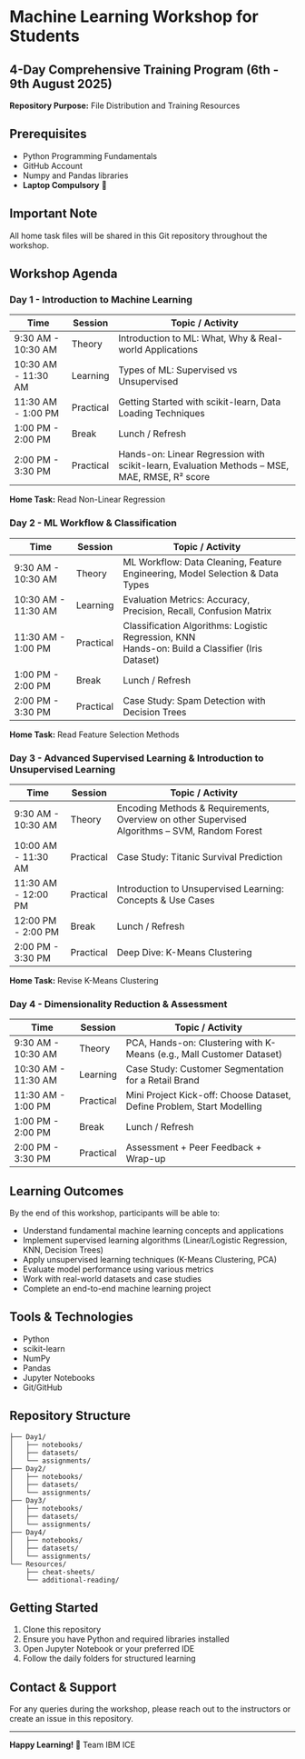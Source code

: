 # Machine Learning Workshop for Students
## 4-Day Comprehensive Training Program (6th - 9th August 2025)

**Repository Purpose:** File Distribution and Training Resources

## Prerequisites
- Python Programming Fundamentals
- GitHub Account
- Numpy and Pandas libraries
- **Laptop Compulsory** 📱

## Important Note
All home task files will be shared in this Git repository throughout the workshop.

## Workshop Agenda

### Day 1 - Introduction to Machine Learning
| Time | Session | Topic / Activity |
|------|---------|------------------|
| 9:30 AM - 10:30 AM | Theory | Introduction to ML: What, Why & Real-world Applications |
| 10:30 AM - 11:30 AM | Learning | Types of ML: Supervised vs Unsupervised |
| 11:30 AM - 1:00 PM | Practical | Getting Started with scikit-learn, Data Loading Techniques |
| 1:00 PM - 2:00 PM | Break | Lunch / Refresh |
| 2:00 PM - 3:30 PM | Practical | Hands-on: Linear Regression with scikit-learn, Evaluation Methods – MSE, MAE, RMSE, R² score |

**Home Task:** Read Non-Linear Regression

### Day 2 - ML Workflow & Classification
| Time | Session | Topic / Activity |
|------|---------|------------------|
| 9:30 AM - 10:30 AM | Theory | ML Workflow: Data Cleaning, Feature Engineering, Model Selection & Data Types |
| 10:30 AM - 11:30 AM | Learning | Evaluation Metrics: Accuracy, Precision, Recall, Confusion Matrix |
| 11:30 AM - 1:00 PM | Practical | Classification Algorithms: Logistic Regression, KNN<br/>Hands-on: Build a Classifier (Iris Dataset) |
| 1:00 PM - 2:00 PM | Break | Lunch / Refresh |
| 2:00 PM - 3:30 PM | Practical | Case Study: Spam Detection with Decision Trees |

**Home Task:** Read Feature Selection Methods

### Day 3 - Advanced Supervised Learning & Introduction to Unsupervised Learning
| Time | Session | Topic / Activity |
|------|---------|------------------|
| 9:30 AM - 10:30 AM | Theory | Encoding Methods & Requirements, Overview on other Supervised Algorithms – SVM, Random Forest |
| 10:00 AM - 11:30 AM | Practical | Case Study: Titanic Survival Prediction |
| 11:30 AM - 12:00 PM | Practical | Introduction to Unsupervised Learning: Concepts & Use Cases |
| 12:00 PM - 2:00 PM | Break | Lunch / Refresh |
| 2:00 PM - 3:30 PM | Practical | Deep Dive: K-Means Clustering |

**Home Task:** Revise K-Means Clustering

### Day 4 - Dimensionality Reduction & Assessment
| Time | Session | Topic / Activity |
|------|---------|------------------|
| 9:30 AM - 10:30 AM | Theory | PCA, Hands-on: Clustering with K-Means (e.g., Mall Customer Dataset) |
| 10:30 AM - 11:30 AM | Learning | Case Study: Customer Segmentation for a Retail Brand |
| 11:30 AM - 1:00 PM | Practical | Mini Project Kick-off: Choose Dataset, Define Problem, Start Modelling |
| 1:00 PM - 2:00 PM | Break | Lunch / Refresh |
| 2:00 PM - 3:30 PM | Practical | Assessment + Peer Feedback + Wrap-up |

## Learning Outcomes
By the end of this workshop, participants will be able to:
- Understand fundamental machine learning concepts and applications
- Implement supervised learning algorithms (Linear/Logistic Regression, KNN, Decision Trees)
- Apply unsupervised learning techniques (K-Means Clustering, PCA)
- Evaluate model performance using various metrics
- Work with real-world datasets and case studies
- Complete an end-to-end machine learning project

## Tools & Technologies
- Python
- scikit-learn
- NumPy
- Pandas
- Jupyter Notebooks
- Git/GitHub

## Repository Structure
```
├── Day1/
│   ├── notebooks/
│   ├── datasets/
│   └── assignments/
├── Day2/
│   ├── notebooks/
│   ├── datasets/
│   └── assignments/
├── Day3/
│   ├── notebooks/
│   ├── datasets/
│   └── assignments/
├── Day4/
│   ├── notebooks/
│   ├── datasets/
│   └── assignments/
└── Resources/
    ├── cheat-sheets/
    └── additional-reading/
```

## Getting Started
1. Clone this repository
2. Ensure you have Python and required libraries installed
3. Open Jupyter Notebook or your preferred IDE
4. Follow the daily folders for structured learning

## Contact & Support
For any queries during the workshop, please reach out to the instructors or create an issue in this repository.

---
**Happy Learning! 🚀** 
Team IBM ICE 
